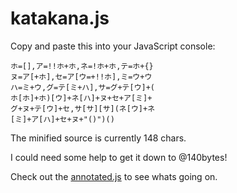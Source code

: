 # katakana.js

Copy and paste this into your JavaScript console:

```
ホ=[],ア=!!ホ+ホ,ネ=!ホ+ホ,テ=ホ+{}
ヌ=ア[+ホ],セ=ア[ウ=+!!ホ],ミ=ウ+ウ
ハ=ミ+ウ,グ=テ[ミ+ハ],サ=グ+テ[ウ]+(
ホ[ホ]+ホ)[ウ]+ネ[ハ]+ヌ+セ+ア[ミ]+
グ+ヌ+テ[ウ]+セ,サ[サ][サ](ネ[ウ]+ネ
[ミ]+ア[ハ]+セ+ヌ+"()")()
```

The minified source is currently 148 chars.

I could need some help to get it down to @140bytes!

Check out the [annotated.js](https://github.com/aemkei/katakana.js/blob/master/annotated.js) to see whats going on.
